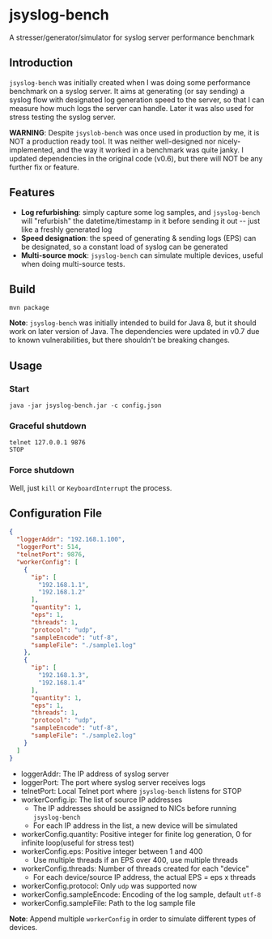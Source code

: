 # jsyslog-bench

A stresser/generator/simulator for syslog server performance benchmark

## Introduction

`jsyslog-bench` was initially created when I was doing some performance benchmark on a syslog server.
It aims at generating (or say sending) a syslog flow with designated log generation speed to the server, so that I can measure how much logs the server can handle.
Later it was also used for stress testing the syslog server.

**WARNING**:
Despite `jsyslob-bench` was once used in production by me, it is NOT a production ready tool.
It was neither well-designed nor nicely-implemented, and the way it worked in a benchmark was quite janky.
I updated dependencies in the original code (v0.6), but there will NOT be any further fix or feature. 

## Features

- **Log refurbishing**: simply capture some log samples, and `jsyslog-bench` will "refurbish" the datetime/timestamp in it before sending it out -- just like a freshly generated log
- **Speed designation**: the speed of generating & sending logs (EPS) can be designated, so a constant load of syslog can be generated
- **Multi-source mock**: `jsyslog-bench` can simulate multiple devices, useful when doing multi-source tests.

## Build

```shell
mvn package
```

**Note**:
`jsyslog-bench` was initially intended to build for Java 8, but it should work on later version of Java.
The dependencies were updated in v0.7 due to known vulnerabilities, but there shouldn't be breaking changes.

## Usage

### Start

```shell
java -jar jsyslog-bench.jar -c config.json
```

### Graceful shutdown

```shell
telnet 127.0.0.1 9876
STOP
```

### Force shutdown

Well, just `kill` or `KeyboardInterrupt` the process.

## Configuration File

```json
{
  "loggerAddr": "192.168.1.100",
  "loggerPort": 514,
  "telnetPort": 9876,
  "workerConfig": [
    {
      "ip": [
        "192.168.1.1",
        "192.168.1.2"
      ],
      "quantity": 1,
      "eps": 1,
      "threads": 1,
      "protocol": "udp",
      "sampleEncode": "utf-8",
      "sampleFile": "./sample1.log"
    },
    {
      "ip": [
        "192.168.1.3",
        "192.168.1.4"
      ],
      "quantity": 1,
      "eps": 1,
      "threads": 1,
      "protocol": "udp",
      "sampleEncode": "utf-8",
      "sampleFile": "./sample2.log"
    }
  ]
}
```

- loggerAddr: The IP address of syslog server
- loggerPort: The port where syslog server receives logs
- telnetPort: Local Telnet port where `jsyslog-bench` listens for STOP
- workerConfig.ip: The list of source IP addresses
  - The IP addresses should be assigned to NICs before running `jsyslog-bench`
  - For each IP address in the list, a new device will be simulated
- workerConfig.quantity: Positive integer for finite log generation, 0 for infinite loop(useful for stress test)
- workerConfig.eps: Positive integer between 1 and 400
  - Use multiple threads if an EPS over 400, use multiple threads
- workerConfig.threads: Number of threads created for each "device"
  - For each device/source IP address, the actual EPS = eps x threads
- workerConfig.protocol: Only `udp` was supported now
- workerConfig.sampleEncode: Encoding of the log sample, default `utf-8`
- workerConfig.sampleFile: Path to the log sample file

**Note**:
Append multiple `workerConfig` in order to simulate different types of devices.